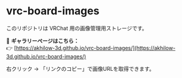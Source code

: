 # vrc-board-images

このリポジトリは VRChat 用の画像管理用ストレージです。

📁 **ギャラリーページはこちら：**  
👉 [https://akhilow-3d.github.io/vrc-board-images/](https://akhilow-3d.github.io/vrc-board-images/)

右クリック → 「リンクのコピー」で画像URLを取得できます。

